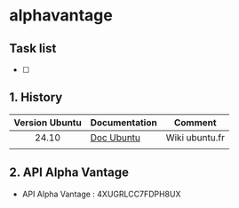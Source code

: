# alphavantage

## Task list

- [ ] 

## 1. History

| Version Ubuntu | Documentation | Comment
:---:|---|:---:
| 24.10 | [Doc Ubuntu](https://doc.ubuntu-fr.org/) | Wiki ubuntu.fr
|     |       | 

## 2. API Alpha Vantage

- API Alpha Vantage : 4XUGRLCC7FDPH8UX
